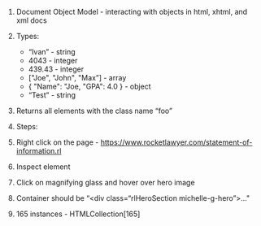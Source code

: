 1. Document Object Model - interacting with objects in html, xhtml, and xml docs

2. Types:

   * “Ivan” - string
   * 4043 - integer
   * 439.43 - integer
   * ["Joe", "John", "Max”] - array
   * { "Name": "Joe, "GPA": 4.0 } - object
   * “Test” - string

3. Returns all elements with the class name “foo”
4. Steps:


  1. Right click on the page - https://www.rocketlawyer.com/statement-of-information.rl

  2. Inspect element
  3. Click on magnifying glass and hover over hero image
  4. Container should be “<div class=“rlHeroSection michelle-g-hero”>…"

5. 165 instances - HTMLCollection[165]
